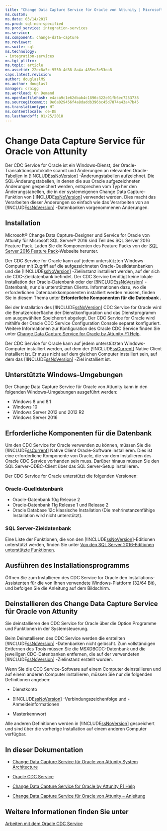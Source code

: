 ```yaml
---
title: "Change Data Capture Service für Oracle von Attunity | Microsoft-Dokumentation"
ms.custom: 
ms.date: 03/14/2017
ms.prod: sql-non-specified
ms.prod_service: integration-services
ms.service: 
ms.component: change-data-capture
ms.reviewer: 
ms.suite: sql
ms.technology:
- integration-services
ms.tgt_pltfrm: 
ms.topic: article
ms.assetid: 22ec8a5c-9550-4d38-8a4a-485ec3e53ea8
caps.latest.revision: 
author: douglaslMS
ms.author: douglasl
manager: craigg
ms.workload: On Demand
ms.openlocfilehash: e4aca9c1e62dbab4c1896c322c01fb6ec7253738
ms.sourcegitcommit: 9e6a029456f4a8daddb396bc45d7874a43a47b45
ms.translationtype: HT
ms.contentlocale: de-DE
ms.lasthandoff: 01/25/2018
---
```

# <a name="change-data-capture-service-for-oracle-by-attunity"></a>Change Data Capture Service für Oracle von Attunity
  Der CDC Service for Oracle ist ein Windows-Dienst, der Oracle-Transaktionsprotokolle scannt und Änderungen an relevanten Oracle-Tabellen in [!INCLUDE[ssNoVersion](../../includes/ssnoversion-md.md)] -Änderungstabellen aufzeichnet. Die SQL-Änderungstabellen, in denen die aus Oracle aufgezeichneten Änderungen gespeichert werden, entsprechen vom Typ her den Änderungstabellen, die in der systemeigenen Change Data Capture-Funktion von [!INCLUDE[ssNoVersion](../../includes/ssnoversion-md.md)] verwendet werden. Dies macht das Verarbeiten dieser Änderungen so einfach wie das Verarbeiten von an [!INCLUDE[ssNoVersion](../../includes/ssnoversion-md.md)] -Datenbanken vorgenommenen Änderungen.  
  
## <a name="installation"></a>Installation  
 Microsoft® Change Data Capture-Designer und Service for Oracle von Attunity für Microsoft SQL Server® 2016 sind Teil des SQL Server 2016 Feature Pack. Laden Sie die Komponenten des Feature Packs von der [SQL Server 2016 Feature Pack](http://go.microsoft.com/fwlink/?LinkId=746297)-Webseite herunter.  
  
 Der CDC Service for Oracle kann auf jedem unterstützten Windows-Computer mit Zugriff auf die aufgezeichneten Oracle-Quelldatenbanken und die [!INCLUDE[ssNoVersion](../../includes/ssnoversion-md.md)] -Zielinstanz installiert werden, auf der sich die CDC-Zieldatenbank befindet. Der CDC Service benötigt keine lokale Installation der Oracle-Datenbank oder der [!INCLUDE[ssNoVersion](../../includes/ssnoversion-md.md)] -Datenbank, nur die unterstützten Clients. Informationen dazu, wo die erforderlichen Datenbankkomponenten installiert werden müssen, finden Sie in diesem Thema unter **Erforderliche Komponenten für die Datenbank** .  
  
 Bei der Installation des [!INCLUDE[ssNoVersion](../../includes/ssnoversion-md.md)] CDC Service for Oracle wird die Benutzeroberfläche der Dienstkonfiguration und das Dienstprogramm am ausgewählten Speicherort abgelegt. Der CDC Service for Oracle wird mithilfe der Oracle CDC Service Configuration Console separat konfiguriert. Weitere Informationen zur Konfiguration des Oracle CDC Service finden Sie unter [Change Data Capture Service for Oracle by Attunity F1 Help](../../integration-services/change-data-capture/change-data-capture-service-for-oracle-by-attunity-f1-help.md).  
  
 Der CDC Service for Oracle kann auf jedem unterstützten Windows-Computer installiert werden, auf dem der [!INCLUDE[ssCurrent](../../includes/sscurrent-md.md)] Native Client installiert ist. Er muss nicht auf dem gleichen Computer installiert sein, auf dem das [!INCLUDE[ssNoVersion](../../includes/ssnoversion-md.md)] -Ziel installiert ist.  
  
## <a name="supported-windows-environments"></a>Unterstützte Windows-Umgebungen  
 Der Change Data Capture Service für Oracle von Attunity kann in den folgenden Windows-Umgebungen ausgeführt werden:  
  
-   Windows 8 und 8.1  
-   Windows 10  
-   Windows Server 2012 und 2012 R2
-   Windows Server 2016
  
## <a name="database-prerequisites"></a>Erforderliche Komponenten für die Datenbank  
 Um den CDC Service for Oracle verwenden zu können, müssen Sie die [!INCLUDE[ssCurrent](../../includes/sscurrent-md.md)] Native Client Oracle-Software installieren. Dies ist eine erforderliche Komponente von Oracle, die vor dem Installieren des Oracle CDC Service vorhanden sein muss. Darüber hinaus müssen Sie den SQL Server-ODBC-Client über das SQL Server-Setup installieren.  
  
 Der CDC Service for Oracle unterstützt die folgenden Versionen:  
  
### <a name="source-oracle-database"></a>Oracle-Quelldatenbank  
  
-   Oracle-Datenbank 10g Release 2
-   Oracle-Datenbank 11g Release 1 und Release 2
-   Oracle Database 12c klassische Installation (Die mehrinstanzenfähige Installation wird nicht unterstützt).  
  
### <a name="target-sql-server-database"></a>SQL Server-Zieldatenbank  
 Eine Liste der Funktionen, die von den [!INCLUDE[ssNoVersion](../../includes/ssnoversion-md.md)]-Editionen unterstützt werden, finden Sie unter [Von den SQL Server 2016-Editionen unterstützte Funktionen](~/sql-server/editions-and-supported-features-for-sql-server-2016.md).  
  
## <a name="running-the-installation-program"></a>Ausführen des Installationsprogramms  
 Öffnen Sie zum Installieren des CDC Service for Oracle den Installations-Assistenten für die von Ihnen verwendete Windows-Plattform (32/64 Bit), und befolgen Sie die Anleitung auf dem Bildschirm.  
  
## <a name="uninstalling-change-data-capture-service-for-oracle-by-attunity"></a>Deinstallieren des Change Data Capture Service für Oracle von Attunity  
 Sie deinstallieren den CDC Service for Oracle über die Option Programme und Funktionen in der Systemsteuerung.  
  
 Beim Deinstallieren des CDC Service werden die erstellten [!INCLUDE[ssNoVersion](../../includes/ssnoversion-md.md)] -Datenbanken nicht gelöscht. Zum vollständigen Entfernen des Tools müssen Sie die MSXDBCDC-Datenbank und die jeweiligen CDC-Datenbanken entfernen, die auf der verwendeten [!INCLUDE[ssNoVersion](../../includes/ssnoversion-md.md)] -Zielinstanz erstellt wurden.  
  
 Wenn Sie die CDC Service-Software auf einem Computer deinstallieren und auf einem anderen Computer installieren, müssen Sie nur die folgenden Definitionen angeben:  
  
-   Dienstkonto  
  
-   [!INCLUDE[ssNoVersion](../../includes/ssnoversion-md.md)] -Verbindungszeichenfolge und -Anmeldeinformationen  
  
-   Masterkennwort  
  
 Alle anderen Definitionen werden in [!INCLUDE[ssNoVersion](../../includes/ssnoversion-md.md)] gespeichert und sind über die vorherige Installation auf einem anderen Computer verfügbar.  
  
## <a name="in-this-documentation"></a>In dieser Dokumentation  
  
-   [Change Data Capture Service für Oracle von Attunity System Architecture](../../integration-services/change-data-capture/change-data-capture-service-for-oracle-by-attunity-system-architecture.md)  
  
-   [Oracle CDC Service](../../integration-services/change-data-capture/the-oracle-cdc-service.md)  
  
-   [Change Data Capture Service for Oracle by Attunity F1 Help](../../integration-services/change-data-capture/change-data-capture-service-for-oracle-by-attunity-f1-help.md)  
  
-   [Change Data Capture Service für Oracle von Attunity – Anleitung](../../integration-services/change-data-capture/change-data-capture-service-for-oracle-by-attunity-how-to-guide.md)  
  
## <a name="see-also"></a>Weitere Informationen finden Sie unter  
 [Arbeiten mit dem Oracle CDC Service](../../integration-services/change-data-capture/working-with-the-oracle-cdc-service.md)  
  
  
